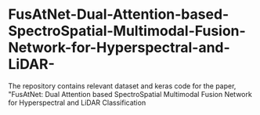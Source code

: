 # FusAtNet-Dual-Attention-based-SpectroSpatial-Multimodal-Fusion-Network-for-Hyperspectral-and-LiDAR-
The repository contains relevant dataset and keras code for the paper, "FusAtNet: Dual Attention based SpectroSpatial Multimodal Fusion Network for Hyperspectral and LiDAR Classification
